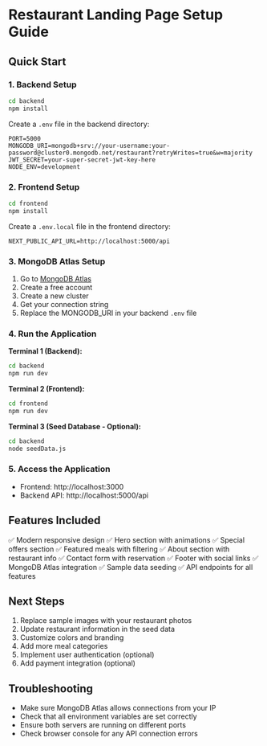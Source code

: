 # Restaurant Landing Page Setup Guide

## Quick Start

### 1. Backend Setup

```bash
cd backend
npm install
```

Create a `.env` file in the backend directory:
```
PORT=5000
MONGODB_URI=mongodb+srv://your-username:your-password@cluster0.mongodb.net/restaurant?retryWrites=true&w=majority
JWT_SECRET=your-super-secret-jwt-key-here
NODE_ENV=development
```

### 2. Frontend Setup

```bash
cd frontend
npm install
```

Create a `.env.local` file in the frontend directory:
```
NEXT_PUBLIC_API_URL=http://localhost:5000/api
```

### 3. MongoDB Atlas Setup

1. Go to [MongoDB Atlas](https://www.mongodb.com/cloud/atlas)
2. Create a free account
3. Create a new cluster
4. Get your connection string
5. Replace the MONGODB_URI in your backend `.env` file

### 4. Run the Application

**Terminal 1 (Backend):**
```bash
cd backend
npm run dev
```

**Terminal 2 (Frontend):**
```bash
cd frontend
npm run dev
```

**Terminal 3 (Seed Database - Optional):**
```bash
cd backend
node seedData.js
```

### 5. Access the Application

- Frontend: http://localhost:3000
- Backend API: http://localhost:5000/api

## Features Included

✅ Modern responsive design
✅ Hero section with animations
✅ Special offers section
✅ Featured meals with filtering
✅ About section with restaurant info
✅ Contact form with reservation
✅ Footer with social links
✅ MongoDB Atlas integration
✅ Sample data seeding
✅ API endpoints for all features

## Next Steps

1. Replace sample images with your restaurant photos
2. Update restaurant information in the seed data
3. Customize colors and branding
4. Add more meal categories
5. Implement user authentication (optional)
6. Add payment integration (optional)

## Troubleshooting

- Make sure MongoDB Atlas allows connections from your IP
- Check that all environment variables are set correctly
- Ensure both servers are running on different ports
- Check browser console for any API connection errors

